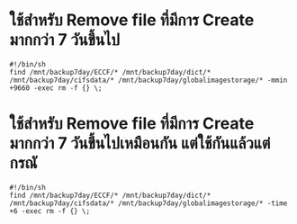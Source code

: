 # ใช้สำหรับ Remove file ที่มีการ Create มากกว่า 7 วันขึ้นไป
~~~
#!/bin/sh
find /mnt/backup7day/ECCF/* /mnt/backup7day/dict/* /mnt/backup7day/cifsdata/* /mnt/backup7day/globalimagestorage/* -mmin +9660 -exec rm -f {} \;
~~~

# ใช้สำหรับ Remove file ที่มีการ Create มากกว่า 7 วันขึ้นไปเหมือนกัน แต่ใช้กันแล้วแต่กรณั
~~~
#!/bin/sh
find /mnt/backup7day/ECCF/* /mnt/backup7day/dict/* /mnt/backup7day/cifsdata/* /mnt/backup7day/globalimagestorage/* -time +6 -exec rm -f {} \;
~~~
